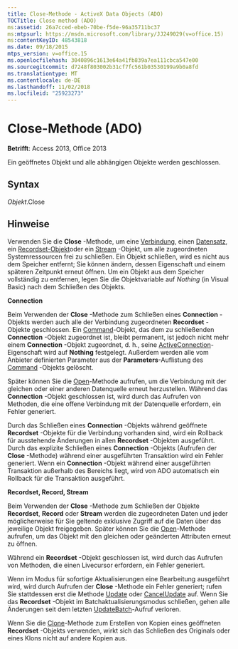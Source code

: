 ```yaml
---
title: Close-Methode - ActiveX Data Objects (ADO)
TOCTitle: Close method (ADO)
ms:assetid: 26a7cced-ebeb-70be-f5de-96a35711bc37
ms:mtpsurl: https://msdn.microsoft.com/library/JJ249029(v=office.15)
ms:contentKeyID: 48543818
ms.date: 09/18/2015
mtps_version: v=office.15
ms.openlocfilehash: 3040896c1613e64a41fb839a7ea111cbca547e00
ms.sourcegitcommit: d7248f803002b31cf7fc561b03530199a9b0a8fd
ms.translationtype: MT
ms.contentlocale: de-DE
ms.lasthandoff: 11/02/2018
ms.locfileid: "25923273"
---
```

# <a name="close-method-ado"></a>Close-Methode (ADO)


**Betrifft**: Access 2013, Office 2013

Ein geöffnetes Objekt und alle abhängigen Objekte werden geschlossen.

## <a name="syntax"></a>Syntax

*Objekt*.Close

## <a name="remarks"></a>Hinweise

Verwenden Sie die **Close** -Methode, um eine [Verbindung](connection-object-ado.md), einen [Datensatz](record-object-ado.md), ein [Recordset-Objekt](recordset-object-ado.md)oder ein [Stream](stream-object-ado.md) -Objekt, um alle zugeordneten Systemressourcen frei zu schließen. Ein Objekt schließen, wird es nicht aus dem Speicher entfernt; Sie können ändern, dessen Eigenschaft und einem späteren Zeitpunkt erneut öffnen. Um ein Objekt aus dem Speicher vollständig zu entfernen, legen Sie die Objektvariable auf *Nothing* (in Visual Basic) nach dem Schließen des Objekts.

**Connection**

Beim Verwenden der **Close** -Methode zum Schließen eines **Connection** -Objekts werden auch alle der Verbindung zugeordneten **Recordset** -Objekte geschlossen. Ein [Command](command-object-ado.md)-Objekt, das dem zu schließenden **Connection** -Objekt zugeordnet ist, bleibt permanent, ist jedoch nicht mehr einem **Connection** -Objekt zugeordnet, d. h., seine [ActiveConnection](activeconnection-property-ado.md)-Eigenschaft wird auf **Nothing** festgelegt. Außerdem werden alle vom Anbieter definierten Parameter aus der **Parameters**-Auflistung des [Command](parameters-collection-ado.md) -Objekts gelöscht.

Später können Sie die [Open](open-method-ado-connection.md)-Methode aufrufen, um die Verbindung mit der gleichen oder einer anderen Datenquelle erneut herzustellen. Während das **Connection** -Objekt geschlossen ist, wird durch das Aufrufen von Methoden, die eine offene Verbindung mit der Datenquelle erfordern, ein Fehler generiert.

Durch das Schließen eines **Connection** -Objekts während geöffnete **Recordset** -Objekte für die Verbindung vorhanden sind, wird ein Rollback für ausstehende Änderungen in allen **Recordset** -Objekten ausgeführt. Durch das explizite Schließen eines **Connection** -Objekts (Aufrufen der **Close** -Methode) während einer ausgeführten Transaktion wird ein Fehler generiert. Wenn ein **Connection** -Objekt während einer ausgeführten Transaktion außerhalb des Bereichs liegt, wird von ADO automatisch ein Rollback für die Transaktion ausgeführt.

**Recordset, Record, Stream**

Beim Verwenden der **Close** -Methode zum Schließen der Objekte **Recordset**, **Record** oder **Stream** werden die zugeordneten Daten und jeder möglicherweise für Sie geltende exklusive Zugriff auf die Daten über das jeweilige Objekt freigegeben. Später können Sie die [Open](open-method-ado-recordset.md)-Methode aufrufen, um das Objekt mit den gleichen oder geänderten Attributen erneut zu öffnen.

Während ein **Recordset** -Objekt geschlossen ist, wird durch das Aufrufen von Methoden, die einen Livecursor erfordern, ein Fehler generiert.

Wenn im Modus für sofortige Aktualisierungen eine Bearbeitung ausgeführt wird, wird durch Aufrufen der **Close** -Methode ein Fehler generiert; rufen Sie stattdessen erst die Methode [Update](update-method-ado.md) oder [CancelUpdate](cancelupdate-method-ado.md) auf. Wenn Sie das **Recordset** -Objekt im Batchaktualisierungsmodus schließen, gehen alle Änderungen seit dem letzten [UpdateBatch](updatebatch-method-ado.md)-Aufruf verloren.

Wenn Sie die [Clone](clone-method-ado.md)-Methode zum Erstellen von Kopien eines geöffneten **Recordset** -Objekts verwenden, wirkt sich das Schließen des Originals oder eines Klons nicht auf andere Kopien aus.

